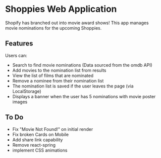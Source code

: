 # Shoppies Web Application
Shopify has branched out into movie award shows! This app manages movie nominations for the upcoming Shoppies.

## Features
Users can:
- Search to find movie nominations (Data sourced from the omdb API)
- Add movies to the nomination list from results
- View the list of films that are nominated
- Remove a nominee from their nomination list
- The nomination list is saved if the user leaves the page (via LocalStorage)
- Displays a banner when the user has 5 nominations with movie poster images


## To Do
- Fix "Movie Not Found!" on initial render
- Fix broken Cards on Mobile
- Add share link capability
- Remove react-spring
- implement CSS animations